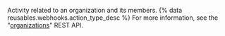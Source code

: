 Activity related to an organization and its members. {% data reusables.webhooks.action_type_desc %} For more information, see the "[organizations](/rest/reference/orgs)" REST API.
